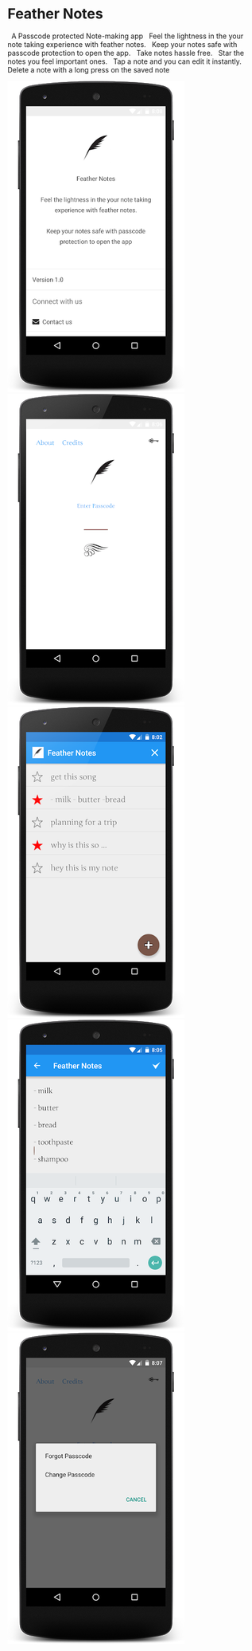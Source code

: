 # Feather Notes
&nbsp;
A Passcode protected Note-making app
&nbsp;
Feel the lightness in the your note taking experience with feather notes.
&nbsp;
Keep your notes safe with passcode protection to open the app.
&nbsp;
Take notes hassle free.
&nbsp;
Star the notes you feel important ones.
&nbsp;
Tap a note and you can edit it instantly.
&nbsp;
Delete a note with a long press on the saved note
&nbsp;

![Alt text](/Screenshots/1.png?raw=true)
![Alt text](/Screenshots/2.png?raw=true)
![Alt text](/Screenshots/3.png?raw=true)
![Alt text](/Screenshots/4.png?raw=true)
![Alt text](/Screenshots/5.png?raw=true)
